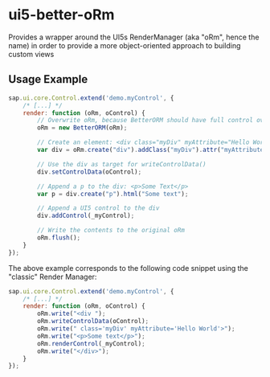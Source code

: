 # ui5-better-oRm
Provides a wrapper around the UI5s RenderManager (aka "oRm", hence the name) in order to provide a more object-oriented approach to building custom views

## Usage Example

```javascript
sap.ui.core.Control.extend('demo.myControl', {
    /* [...] */
    render: function (oRm, oControl) {
        // Overwrite oRm, because BetterORM should have full control over it
        oRm = new BetterORM(oRm);

        // Create an element: <div class="myDiv" myAttribute="Hello World"></div>
        var div = oRm.create("div").addClass("myDiv").attr("myAttribute", "Hello World");

        // Use the div as target for writeControlData()
        div.setControlData(oControl);

        // Append a p to the div: <p>Some Text</p>
        var p = div.create("p").html("Some text");

        // Append a UI5 control to the div
        div.addControl(_myControl);

        // Write the contents to the original oRm
        oRm.flush();
    }
});
```

The above example corresponds to the following code snippet using the "classic" Render Manager:

```javascript
sap.ui.core.Control.extend('demo.myControl', {
    /* [...] */
    render: function (oRm, oControl) {
        oRm.write("<div ");
        oRm.writeControlData(oControl);
        oRm.write(" class='myDiv' myAttribute='Hello World'>");
        oRm.write("<p>Some text</p>");
        oRm.renderControl(_myControl);
        oRm.write("</div>");
    }
});
```
